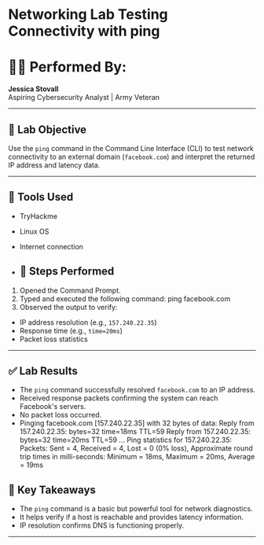 # Networking Lab Testing Connectivity with ping 
# 🧍🏽 Performed By:
**Jessica Stovall**  
Aspiring Cybersecurity Analyst | Army Veteran 

---

## 📌 Lab Objective
Use the `ping` command in the Command Line Interface (CLI) to test network connectivity to an external domain (`facebook.com`) and interpret the returned IP address and latency data.

---

## 🧰 Tools Used
- TryHackme
- Linux OS 
- Internet connection

- ## 🧪 Steps Performed
1. Opened the Command Prompt.
2. Typed and executed the following command: ping facebook.com
3. Observed the output to verify:
- IP address resolution (e.g., `157.240.22.35`)
- Response time (e.g., `time=20ms`)
- Packet loss statistics

---

## ✅ Lab Results
- The `ping` command successfully resolved `facebook.com` to an IP address.
- Received response packets confirming the system can reach Facebook's servers.
- No packet loss occurred.
- Pinging facebook.com [157.240.22.35] with 32 bytes of data:
Reply from 157.240.22.35: bytes=32 time=18ms TTL=59
Reply from 157.240.22.35: bytes=32 time=20ms TTL=59
...
Ping statistics for 157.240.22.35:
Packets: Sent = 4, Received = 4, Lost = 0 (0% loss),
Approximate round trip times in milli-seconds:
Minimum = 18ms, Maximum = 20ms, Average = 19ms

## 🧠 Key Takeaways
- The `ping` command is a basic but powerful tool for network diagnostics.
- It helps verify if a host is reachable and provides latency information.
- IP resolution confirms DNS is functioning properly.

---

